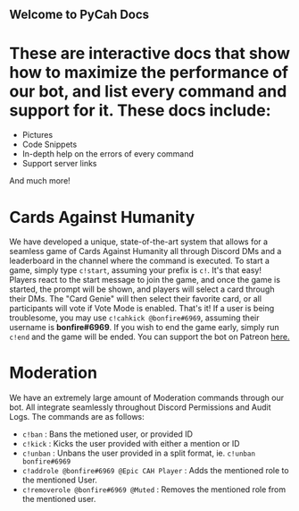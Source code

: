 ## Welcome to PyCah Docs

# These are interactive docs that show how to maximize the performance of our bot, and list every command and support for it. These docs include:

- Pictures
- Code Snippets
- In-depth help on the errors of every command
- Support server links

And much more!



# Cards Against Humanity

We have developed a unique, state-of-the-art system that allows for a seamless game of Cards Against Humanity all through Discord DMs and a leaderboard in the channel where the command is executed. To start a game, simply type `c!start`, assuming your prefix is `c!`. It's that easy! Players react to the start message to join the game, and once the game is started, the prompt will be shown, and players will select a card through their DMs. The "Card Genie" will then select their favorite card, or all participants will vote if Vote Mode is enabled. That's it! If a user is being troublesome, you may use `c!cahkick @bonfire#6969`, assuming their username is **bonfire#6969**. If you wish to end the game early, simply run `c!end` and the game will be ended. You can support the bot on Patreon [here.](discord.gg) 



# Moderation

We have an extremely large amount of Moderation commands through our bot. All integrate seamlessly throughout Discord Permissions and Audit Logs. The commands are as follows:

- `c!ban` : Bans the metioned user, or provided ID
- `c!kick` : Kicks the user provided with either a mention or ID
- `c!unban` : Unbans the user provided in a split format, ie. `c!unban bonfire#6969`
- `c!addrole @bonfire#6969 @Epic CAH Player` : Adds the mentioned role to the mentioned User.
- `c!removerole @bonfire#6969 @Muted` : Removes the mentioned role from the mentioned user.
